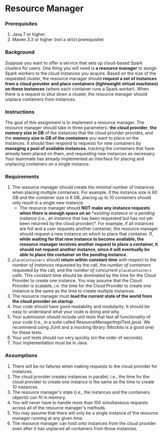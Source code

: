 # Resource Manager

### Prerequisites

1. Java 7 or higher.
2. Maven 3.3 or higher (not a strict prerequisite)

### Background

Suppose you want to offer a service that sets up cloud-based Spark clusters for users. One thing you
will need is __a resource manager__ to assign Spark workers to the cloud instances you acquire. Based on
the size of the requested cluster, the resource manager should **request a set of instances from a**
**cloud provider and place containers (lightweight virtual machines) on these instances** (where each
container runs a Spark worker). When there is a request to shut down a cluster, the resource manager
should unplace containers from instances.

### Instructions

The goal of this assignment is to implement a resource manager. The resource manager should take in
three parameters: **the cloud provider**, **the memory size in GB** of the instances that the cloud provider
provides, and the **memory size in GB of the containers** you want to place on the instances. It should then respond to requests for new containers by **managing a pool of available instances**, tracking the
containers that have already been placed on them, and requesting new instances as necessary. Your
teammate has already implemented an interface for placing and unplacing containers on a single
instance.

### Requirements

1. The resource manager should create the *minimal* number of instances when placing multiple
   containers. For example, if the instance size is 60 GB and the container size is 6 GB, placing up
   to 10 containers should only result in a single new instance.
   * The resource manager should **NOT make any instance requests when there is enough space on an**
     **existing instance *or a pending instance** (i.e., an instance that has been requested but has not
     yet been returned by the cloud provider)*. For example, if all instances are full and a user
     requests another container, the resource manager should request a new instance on which to
     place that container. If, **while waiting for that new instance to become available, the resource**
     **manager receives another request to place a container, it should not request another**
     **instance, since it will eventually be able to place the container on the pending instance.**
2. `placeContainers` should __return within *constant time*__ with respect to the *number of instances*
   requested by the call, the *number of containers* requested by the call, and the *number of
   concurrent* `placeContainers` *calls*. This constant time should be dominated by the time for the
   Cloud Provider to create one instance. You may assume that the Cloud Provider is scalable, i.e.
   the time for the Cloud Provider to create one instance is the same as the time to create multiple
   instances.
3. The resource manager must __load the current state of the world from the cloud provider on startup__.
4. Your code should have good readability and modularity. It should be easy to understand what your
   code is doing and why.
5. Your submission should include unit tests that test all functionality of your code (i.e., in a
   suite called ResourceManagerImplTest.java). We recommend using JUnit and a mocking library
   (Mockito is a good one) for these tests.
6. Your unit tests should run very quickly (on the order of seconds).
7. Your implementation must be in Java.

### Assumptions

1. There will be no failures when making requests to the cloud provider for instances.
2. The cloud provider creates instances in parallel, i.e., the time for the cloud provider to create
   one instance is the same as the time to create 10 instances.
3. The resource manager's state (i.e., the instances and the containers objects) can fit in memory.
4. You will never have to handle more than 100 simultaneous requests across all of the resource
   manager's methods.
5. You may assume that there will only be a single instance of the resource manager running at any
   given time.
6. The resource manager can hold onto instances from the cloud provider even after it has unplaced
   all containers from those instances.
